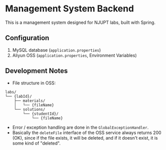 # Management System Backend

This is a management system designed for NJUPT labs, built with Spring.

## Configuration

1. MySQL database (`application.properties`)
2. Aliyun OSS (`application.properties`, Environment Variables)

## Development Notes

- File structure in OSS:

```text
labs/
└── {labId}/
    ├── materials/
    │   └── {fileName}
    └── solutions/
        └── {studentId}/
            └── {fileName}
```

- Error / exception handling are done in the `GlobalExceptionHandler`.
- Basically the `deleteFile` interface of the OSS service always returns 200 (OK), since if the file exists, it will be deleted, and if it doesn't exist, it is some kind of "deleted".
